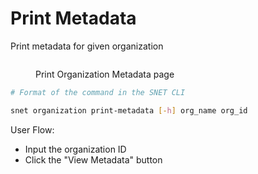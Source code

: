 # Print Metadata

Print metadata for given organization

<figure><img src="../../../.gitbook/assets/Screenshot 2024-08-16 at 8.31.47 PM.png" alt=""><figcaption><p>Print Organization Metadata page</p></figcaption></figure>

```bash
# Format of the command in the SNET CLI

snet organization print-metadata [-h] org_name org_id
```

User Flow:

* Input the organization ID
* Click the "View Metadata" button
